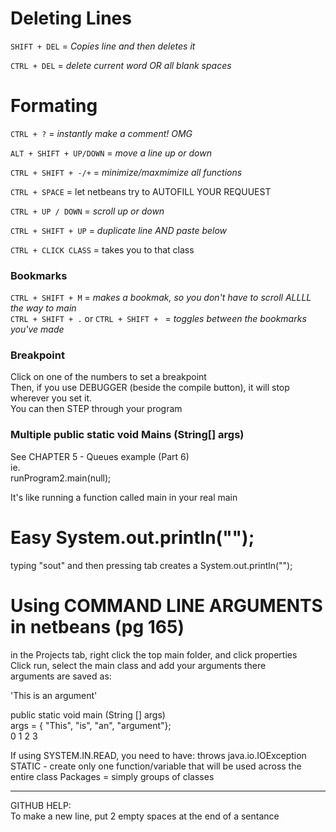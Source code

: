 # Deleting Lines
`SHIFT + DEL` = _Copies line and then deletes it_   
  
`CTRL + DEL` = _delete current word OR all blank spaces_    

# Formating 
`CTRL + ?` = _instantly make a comment! OMG_  
  
`ALT + SHIFT + UP/DOWN` = _move a line up or down_  
  
`CTRL + SHIFT + -/+` = _minimize/maxmimize all functions_  
  
`CTRL + SPACE` = let netbeans try to AUTOFILL YOUR REQUUEST  

`CTRL + UP / DOWN` = _scroll up or down_  
    
`CTRL + SHIFT + UP` = _duplicate line AND paste below_      
    
`CTRL + CLICK CLASS` = takes you to that class    
  
### Bookmarks
`CTRL + SHIFT + M` = _makes a bookmak, so you don't have to scroll ALLLL the way to main_  
`CTRL + SHIFT + .` or `CTRL + SHIFT + ` = _toggles between the bookmarks you've made_
  
### Breakpoint
Click on one of the numbers to set a breakpoint  
Then, if you use DEBUGGER (beside the compile button), it will stop wherever you set it.  
You can then STEP through your program  
  
   
### Multiple public static void Mains (String[] args)  
See CHAPTER 5 - Queues example (Part 6)  
ie.    
runProgram2.main(null);   
  
It's like running a function called main in your real main  

# Easy System.out.println("");
typing "sout" and then pressing tab creates a System.out.println("");    
  
    
  
# Using COMMAND LINE ARGUMENTS in netbeans  (pg 165)  
in the Projects tab, right click the top main folder, and click properties  
Click run, select the main class and add your arguments there  
arguments are saved as:  
  
'This is an argument'  
  
public static void main (String [] args)  
args = { "This", "is", "an", "argument"};  
           0       1    2       3  
  
           
           
           
If using SYSTEM.IN.READ, you need to have: throws java.io.IOException 
STATIC - create only one function/variable that will be used across the entire class
Packages = simply groups of classes  

-----------------------------




  
GITHUB HELP:  
To make a new line, put 2 empty spaces at the end of a sentance  










